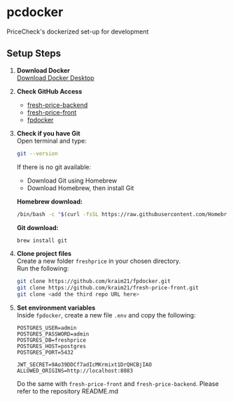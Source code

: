 # pcdocker
PriceCheck's dockerized set-up for development

## Setup Steps

1. **Download Docker**  
	[Download Docker Desktop](https://www.docker.com/products/docker-desktop/)

2. **Check GitHub Access**  
	- [fresh-price-backend](https://github.com/kraim21/fresh-price-backend)  
	- [fresh-price-front](https://github.com/kraim21/fresh-price-front)  
	- [fpdocker](https://github.com/kraim21/fpdocker)

3. **Check if you have Git**  
	Open terminal and type:
	```sh
	git --version
	```
	If there is no git available:
	- Download Git using Homebrew  
	- Download Homebrew, then install Git

	**Homebrew download:**
	```sh
	/bin/bash -c "$(curl -fsSL https://raw.githubusercontent.com/Homebrew/install/HEAD/install.sh)"
	```

	**Git download:**
	```sh
	brew install git
	```

4. **Clone project files**  
	Create a new folder `freshprice` in your chosen directory.  
	Run the following:
	```sh
	git clone https://github.com/kraim21/fpdocker.git
	git clone https://github.com/kraim21/fresh-price-front.git
	git clone <add the third repo URL here>
	```

5. **Set environment variables**  
	Inside `fpdocker`, create a new file `.env` and copy the following:
	```env
	POSTGRES_USER=admin
	POSTGRES_PASSWORD=admin
	POSTGRES_DB=freshprice
	POSTGRES_HOST=postgres
	POSTGRES_PORT=5432

	JWT_SECRET=9Ao39DDCf7adIcMKrmixt1DrQHCBjIAO
	ALLOWED_ORIGINS=http://localhost:8083
	```

    Do the same with `fresh-price-front` and `fresh-price-backend`. Please refer to the repository README.md

